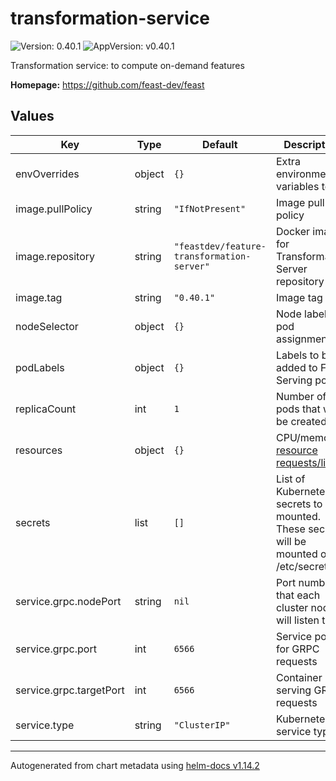 # transformation-service

![Version: 0.40.1](https://img.shields.io/badge/Version-0.40.1-informational?style=flat-square) ![AppVersion: v0.40.1](https://img.shields.io/badge/AppVersion-v0.40.1-informational?style=flat-square)

Transformation service: to compute on-demand features

**Homepage:** <https://github.com/feast-dev/feast>

## Values

| Key | Type | Default | Description |
|-----|------|---------|-------------|
| envOverrides | object | `{}` | Extra environment variables to set |
| image.pullPolicy | string | `"IfNotPresent"` | Image pull policy |
| image.repository | string | `"feastdev/feature-transformation-server"` | Docker image for Transformation Server repository |
| image.tag | string | `"0.40.1"` | Image tag |
| nodeSelector | object | `{}` | Node labels for pod assignment |
| podLabels | object | `{}` | Labels to be added to Feast Serving pods |
| replicaCount | int | `1` | Number of pods that will be created |
| resources | object | `{}` | CPU/memory [resource requests/limit](https://kubernetes.io/docs/concepts/configuration/manage-compute-resources-container/#resource-requests-and-limits-of-pod-and-container) |
| secrets | list | `[]` | List of Kubernetes secrets to be mounted. These secrets will be mounted on /etc/secrets/<secret name>. |
| service.grpc.nodePort | string | `nil` | Port number that each cluster node will listen to |
| service.grpc.port | int | `6566` | Service port for GRPC requests |
| service.grpc.targetPort | int | `6566` | Container port serving GRPC requests |
| service.type | string | `"ClusterIP"` | Kubernetes service type |

----------------------------------------------
Autogenerated from chart metadata using [helm-docs v1.14.2](https://github.com/norwoodj/helm-docs/releases/v1.14.2)
